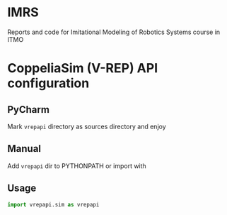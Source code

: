 # IMRS
Reports and code for Imitational Modeling of Robotics Systems course in ITMO

# CoppeliaSim (V-REP) API configuration

## PyCharm

Mark `vrepapi` directory as sources directory and enjoy

## Manual

Add `vrepapi` dir to PYTHONPATH or import with

## Usage
```python
import vrepapi.sim as vrepapi
```
